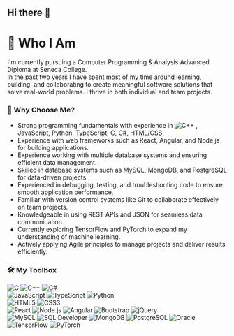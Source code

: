 ## Hi there 👋
# 🌱 Who I Am
I'm currently pursuing a Computer Programming & Analysis Advanced Diploma at Seneca College. <br>
In the past two years I have spent most of my time around learning, building, and collaborating to create meaningful software solutions that solve real-world problems. 
I thrive in both individual and team projects.

### 🌟 Why Choose Me? 
- Strong programming fundamentals with experience in ![C++](https://img.shields.io/badge/-C++-00599C?style=flat-square&logo=c%2B%2B&logoColor=white)  , JavaScript, Python, TypeScript, C, C#, HTML/CSS.
- Experience with web frameworks such as React, Angular, and Node.js for building applications.
- Experience working with multiple database systems and ensuring efficient data management.
- Skilled in database systems such as MySQL, MongoDB, and PostgreSQL for data-driven projects.
- Experienced in debugging, testing, and troubleshooting code to ensure smooth application performance.
- Familiar with version control systems like Git to collaborate effectively on team projects.
- Knowledgeable in using REST APIs and JSON for seamless data communication.
- Currently exploring TensorFlow and PyTorch to expand my understanding of machine learning.
- Actively applying Agile principles to manage projects and deliver results efficiently.

### 🛠 My Toolbox
![C](https://img.shields.io/badge/-C-00599C?style=flat-square&logo=c&logoColor=white)  ![C++](https://img.shields.io/badge/-C++-00599C?style=flat-square&logo=c%2B%2B&logoColor=white)   ![C#](https://img.shields.io/badge/-C%23-239120?style=flat-square&logo=c-sharp&logoColor=white)  
![JavaScript](https://img.shields.io/badge/-JavaScript-F7DF1E?style=flat-square&logo=javascript&logoColor=black)  ![TypeScript](https://img.shields.io/badge/-TypeScript-3178C6?style=flat-square&logo=typescript&logoColor=white)  ![Python](https://img.shields.io/badge/-Python-3776AB?style=flat-square&logo=python&logoColor=white)  
![HTML5](https://img.shields.io/badge/-HTML5-E34F26?style=flat-square&logo=html5&logoColor=white)  ![CSS3](https://img.shields.io/badge/-CSS3-1572B6?style=flat-square&logo=css3&logoColor=white)  
![React](https://img.shields.io/badge/-React-61DAFB?style=flat-square&logo=react&logoColor=black)  ![Node.js](https://img.shields.io/badge/-Node.js-339933?style=flat-square&logo=node.js&logoColor=white)  ![Angular](https://img.shields.io/badge/-Angular-DD0031?style=flat-square&logo=angular&logoColor=white)  ![Bootstrap](https://img.shields.io/badge/-Bootstrap-7952B3?style=flat-square&logo=bootstrap&logoColor=white)  ![jQuery](https://img.shields.io/badge/-jQuery-0769AD?style=flat-square&logo=jquery&logoColor=white)  
![MySQL](https://img.shields.io/badge/-MySQL-4479A1?style=flat-square&logo=mysql&logoColor=white)  ![SQL Developer](https://img.shields.io/badge/-SQL%20Developer-FF9900?style=flat-square&logo=oracle&logoColor=white)  ![MongoDB](https://img.shields.io/badge/-MongoDB-47A248?style=flat-square&logo=mongodb&logoColor=white)  ![PostgreSQL](https://img.shields.io/badge/-PostgreSQL-336791?style=flat-square&logo=postgresql&logoColor=white)  ![Oracle](https://img.shields.io/badge/-Oracle-F80000?style=flat-square&logo=oracle&logoColor=white)  
![TensorFlow](https://img.shields.io/badge/-TensorFlow-FF6F00?style=flat-square&logo=tensorflow&logoColor=white)  ![PyTorch](https://img.shields.io/badge/-PyTorch-EE4C2C?style=flat-square&logo=pytorch&logoColor=white)
















<!--
**Baharpa/Baharpa** is a ✨ _special_ ✨ repository because its `README.md` (this file) appears on your GitHub profile.

Here are some ideas to get you started:

- 🔭 I’m currently working on ...
- 🌱 I’m currently learning ...
- 👯 I’m looking to collaborate on ...
- 🤔 I’m looking for help with ...
- 💬 Ask me about ...
- 📫 How to reach me: ...
- 😄 Pronouns: ...
- ⚡ Fun fact: ...
-->
